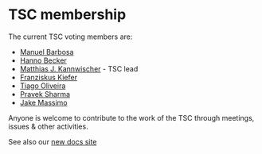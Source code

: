 # TSC membership

The current TSC voting members are:

* [Manuel Barbosa](https://github.com/mbbarbosa)
* [Hanno Becker](https://github.com/hanno-becker)
* [Matthias J. Kannwischer](https://github.com/mkannwischer) - TSC lead
* [Franziskus Kiefer](https://github.com/franziskuskiefer)
* [Tiago Oliveira](https://github.com/tfaoliveira)
* [Pravek Sharma](https://github.com/praveksharma)
* [Jake Massimo](https://github.com/jakemas)

Anyone is welcome to contribute to the work of the TSC through meetings, issues & other activities.

See also our [new docs site](https://docs.pqcodepackage.org/latest/governance/tsc/)
